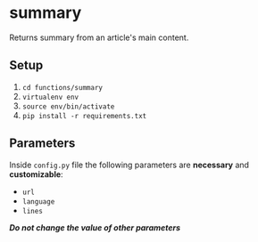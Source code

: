 # summary

Returns summary from an article's main content.

## Setup

1. `cd functions/summary`
2. `virtualenv env`
3. `source env/bin/activate`
4. `pip install -r requirements.txt`

## Parameters

Inside `config.py` file the following parameters are **necessary** and **customizable**:
- `url`
- `language`
- `lines`

***Do not change the value of other parameters***
